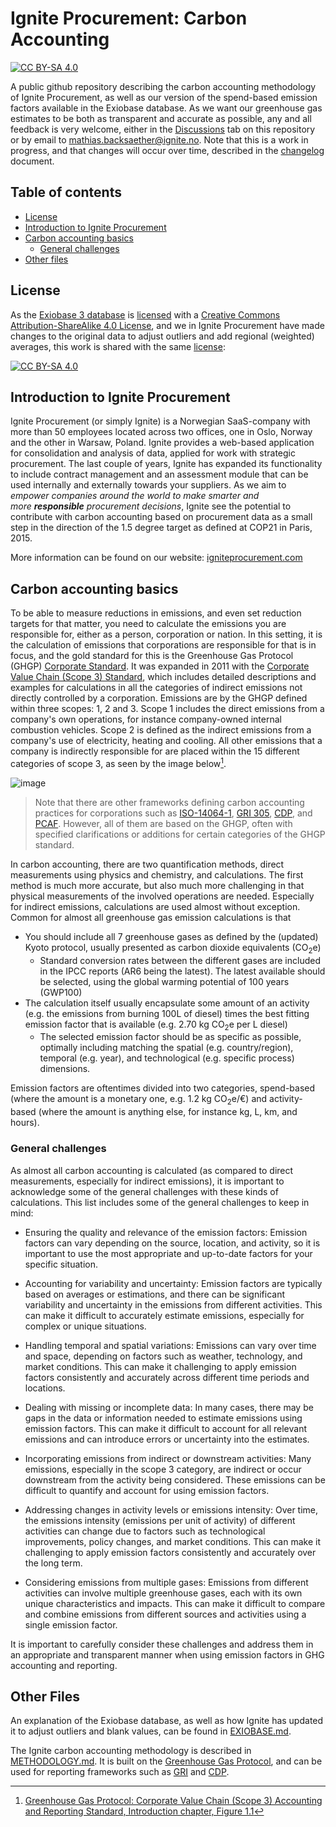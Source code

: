 # Ignite Procurement: Carbon Accounting

[![CC BY-SA 4.0][cc-by-sa-shield]][cc-by-sa]

A public github repository describing the carbon accounting methodology of Ignite Procurement, as well as our version of the spend-based emission factors available in the Exiobase database. As we want our greenhouse gas estimates to be both as transparent and accurate as possible, any and all feedback is very welcome, either in the [Discussions](https://github.com/ignite-analytics/carbon-accounting/discussions) tab on this repository or by email to [mathias.backsaether@ignite.no](mathias.backsaether@ignite.no). Note that this is a work in progress, and that changes will occur over time, described in the [changelog](CHANGELOG.md) document.

## Table of contents

- [License](#license)
- [Introduction to Ignite Procurement](#introduction-to-ignite-procurement)
- [Carbon accounting basics](#carbon-accounting-basics)
  - [General challenges](#general-challenges)
- [Other files](#other-files)

## License

As the [Exiobase 3 database](https://zenodo.org/record/5589597#.Ymfh8NNBweZ) is [licensed](https://www.exiobase.eu/index.php/terms-of-use) with a [Creative Commons Attribution-ShareAlike 4.0 License](https://creativecommons.org/licenses/by-sa/4.0/), and we in Ignite Procurement have made changes to the original data to adjust outliers and add regional (weighted) averages, this work is shared with the same [license](LICENCE.md):

[![CC BY-SA 4.0][cc-by-sa-image]][cc-by-sa]

[cc-by-sa]: http://creativecommons.org/licenses/by-sa/4.0/
[cc-by-sa-image]: https://licensebuttons.net/l/by-sa/4.0/88x31.png
[cc-by-sa-shield]: https://img.shields.io/badge/License-CC%20BY--SA%204.0-lightgrey.svg

## Introduction to Ignite Procurement

Ignite Procurement (or simply Ignite) is a Norwegian SaaS-company with more than 50 employees located across two offices, one in Oslo, Norway and the other in Warsaw, Poland. Ignite provides a web-based application for consolidation and analysis of data, applied for work with strategic procurement. The last couple of years, Ignite has expanded its functionality to include contract management and an assessment module that can be used internally and externally towards your suppliers. As we aim to _empower companies around the world to make smarter and more **responsible** procurement decisions_, Ignite see the potential to contribute with carbon accounting based on procurement data as a small step in the direction of the 1.5 degree target as defined at COP21 in Paris, 2015.

More information can be found on our website: [igniteprocurement.com](https://www.igniteprocurement.com/)

## Carbon accounting basics

To be able to measure reductions in emissions, and even set reduction targets for that matter, you need to calculate the emissions you are responsible for, either as a person, corporation or nation. In this setting, it is the calculation of emissions that corporations are responsible for that is in focus, and the gold standard for this is the Greenhouse Gas Protocol (GHGP) [Corporate Standard](https://ghgprotocol.org/corporate-standard). It was expanded in 2011 with the [Corporate Value Chain (Scope 3) Standard](https://ghgprotocol.org/standards/scope-3-standard), which includes detailed descriptions and examples for calculations in all the categories of indirect emissions not directly controlled by a corporation. Emissions are by the GHGP defined within three scopes: 1, 2 and 3. Scope 1 includes the direct emissions from a company's own operations, for instance company-owned internal combustion vehicles. Scope 2 is defined as the indirect emissions from a company's use of electricity, heating and cooling. All other emissions that a company is indirectly responsible for are placed within the 15 different categories of scope 3, as seen by the image below[^ghgp-scopes].

![image](https://user-images.githubusercontent.com/88656160/204288151-31f47d11-5b0c-47ce-8bdb-4761215f99ee.png)

> Note that there are other frameworks defining carbon accounting practices for corporations such as [ISO-14064-1](https://www.iso.org/standard/66453.html), [GRI 305](https://www.globalreporting.org/standards/media/1012/gri-305-emissions-2016.pdf), [CDP](https://www.cdp.net/en), and [PCAF](https://carbonaccountingfinancials.com/standard#the-global-ghg-accounting-and-reporting-standard-for-the-financial-industry). However, all of them are based on the GHGP, often with specified clarifications or additions for certain categories of the GHGP standard.

In carbon accounting, there are two quantification methods, direct measurements using physics and chemistry, and calculations. The first method is much more accurate, but also much more challenging in that physical measurements of the involved operations are needed. Especially for indirect emissions, calculations are used almost without exception. Common for almost all greenhouse gas emission calculations is that

- You should include all 7 greenhouse gases as defined by the (updated) Kyoto protocol, usually presented as carbon dioxide equivalents (CO<sub>2</sub>e)
  - Standard conversion rates between the different gases are included in the IPCC reports (AR6 being the latest). The latest available should be selected, using the global warming potential of 100 years (GWP100)
- The calculation itself usually encapsulate some amount of an activity (e.g. the emissions from burning 100L of diesel) times the best fitting emission factor that is available (e.g. 2.70 kg CO<sub>2</sub>e per L diesel)
  - The selected emission factor should be as specific as possible, optimally including matching the spatial (e.g. country/region), temporal (e.g. year), and technological (e.g. specific process) dimensions.

Emission factors are oftentimes divided into two categories, spend-based (where the amount is a monetary one, e.g. 1.2 kg CO<sub>2</sub>e/€) and activity-based (where the amount is anything else, for instance kg, L, km, and hours).

[^ghgp-scopes]: [Greenhouse Gas Protocol: Corporate Value Chain (Scope 3) Accounting and Reporting Standard, Introduction chapter, Figure 1.1](https://ghgprotocol.org/sites/default/files/standards/Corporate-Value-Chain-Accounting-Reporing-Standard-EReader_041613_0.pdf)

### General challenges

As almost all carbon accounting is calculated (as compared to direct measurements, especially for indirect emissions), it is important to acknowledge some of the general challenges with these kinds of calculations. This list includes some of the general challenges to keep in mind:

- Ensuring the quality and relevance of the emission factors: Emission factors can vary depending on the source, location, and activity, so it is important to use the most appropriate and up-to-date factors for your specific situation.

- Accounting for variability and uncertainty: Emission factors are typically based on averages or estimations, and there can be significant variability and uncertainty in the emissions from different activities. This can make it difficult to accurately estimate emissions, especially for complex or unique situations.

- Handling temporal and spatial variations: Emissions can vary over time and space, depending on factors such as weather, technology, and market conditions. This can make it challenging to apply emission factors consistently and accurately across different time periods and locations.

- Dealing with missing or incomplete data: In many cases, there may be gaps in the data or information needed to estimate emissions using emission factors. This can make it difficult to account for all relevant emissions and can introduce errors or uncertainty into the estimates.

- Incorporating emissions from indirect or downstream activities: Many emissions, especially in the scope 3 category, are indirect or occur downstream from the activity being considered. These emissions can be difficult to quantify and account for using emission factors.

- Addressing changes in activity levels or emissions intensity: Over time, the emissions intensity (emissions per unit of activity) of different activities can change due to factors such as technological improvements, policy changes, and market conditions. This can make it challenging to apply emission factors consistently and accurately over the long term.

- Considering emissions from multiple gases: Emissions from different activities can involve multiple greenhouse gases, each with its own unique characteristics and impacts. This can make it difficult to compare and combine emissions from different sources and activities using a single emission factor.

It is important to carefully consider these challenges and address them in an appropriate and transparent manner when using emission factors in GHG accounting and reporting.

## Other Files

An explanation of the Exiobase database, as well as how Ignite has updated it to adjust outliers and blank values, can be found in [EXIOBASE.md](emission-factors/exiobase/IGNITE_VERSION_OF_EXIOBASE.md).

The Ignite carbon accounting methodology is described in [METHODOLOGY.md](methodology/METHODOLOGY.md). It is built on the [Greenhouse Gas Protocol](https://ghgprotocol.org/), and can be used for reporting frameworks such as [GRI](https://www.globalreporting.org/) and [CDP](https://www.cdp.net/).
